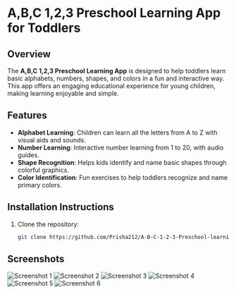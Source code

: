# A,B,C 1,2,3 Preschool Learning App for Toddlers

## Overview
The **A,B,C 1,2,3 Preschool Learning App** is designed to help toddlers learn basic alphabets, numbers, shapes, and colors in a fun and interactive way. This app offers an engaging educational experience for young children, making learning enjoyable and simple.

## Features
- **Alphabet Learning**: Children can learn all the letters from A to Z with visual aids and sounds.
- **Number Learning**: Interactive number learning from 1 to 20, with audio guides.
- **Shape Recognition**: Helps kids identify and name basic shapes through colorful graphics.
- **Color Identification**: Fun exercises to help toddlers recognize and name primary colors.

## Installation Instructions
1. Clone the repository:
   ```bash
   git clone https://github.com/Prisha212/A-B-C-1-2-3-Preschool-learning-app.git

## Screenshots
![Screenshot 1](screenshots/WhatsApp%20Image%202024-09-17%20at%2010.25.54%20(1).jpeg)
![Screenshot 2](screenshots/WhatsApp%20Image%202024-09-17%20at%2010.25.54%20(2).jpeg)
![Screenshot 3](screenshots/WhatsApp%20Image%202024-09-17%20at%2010.25.54.jpeg)
![Screenshot 4](screenshots/WhatsApp%20Image%202024-09-17%20at%2010.25.55%20(1).jpeg)
![Screenshot 5](screenshots/WhatsApp%20Image%202024-09-17%20at%2010.25.55%20(2).jpeg)
![Screenshot 6](screenshots/WhatsApp%20Image%202024-09-17%20at%2010.25.55.jpeg)

